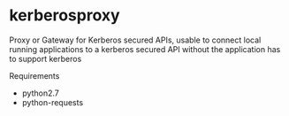# kerberosproxy

Proxy or Gateway for Kerberos secured APIs, usable to connect local running applications to a kerberos secured API without the application has to support kerberos

Requirements
 - python2.7
 - python-requests
